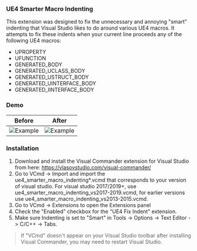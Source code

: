 ### UE4 Smarter Macro Indenting
This extension was designed to fix the unnecessary and annoying "smart" indenting that Visual Studio likes to do around various UE4 macros. It attempts to fix these indents when your current line proceeds any of the following UE4 macros:
* UPROPERTY
* UFUNCTION
* GENERATED_BODY
* GENERATED_UCLASS_BODY
* GENERATED_USTRUCT_BODY
* GENERATED_UINTERFACE_BODY
* GENERATED_IINTERFACE_BODY

### Demo
| Before | After |
| --- | --- |
| ![Example](resources/ue4_smarter_macro_indenting_off.gif "Normal Smart Indention in Visual Studio") | ![Example](resources/ue4_smarter_macro_indenting_on.gif "Extension enabled") |

### Installation

1. Download and install the Visual Commander extension for Visual Studio from here: https://vlasovstudio.com/visual-commander/
2. Go to VCmd -> Import and import the ue4_smarter_macro_indenting*.vcmd that corresponds to your version of visual studio.  For visual studio 2017/2019+, use ue4_smarter_macro_indenting_vs2017-2019.vcmd, for earlier versions use ue4_smarter_macro_indenting_vs2013-2015.vcmd.
3. Go to VCmd -> Extensions to open the Extensions panel
4. Check the "Enabled" checkbox for the "UE4 Fix Indent" extension.
5. Make sure Indenting is set to "Smart" in Tools -> Options -> Text Editor -> C/C++ -> Tabs.

> If "VCmd" doesn't appear on your Visual Studio toolbar after installing Visual Commander, you may need to restart Visual Studio.

